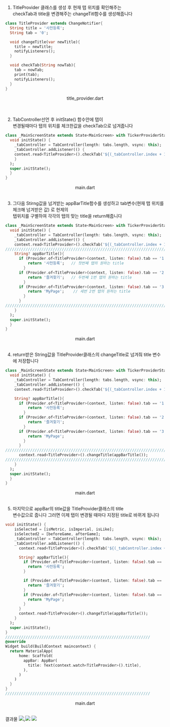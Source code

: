 1. TitleProvider 클래스를 생성 후 현재 탭 위치를 확인해주는
   <br/>checkTab과 title을 변경해주는 changeTitl함수를 생성해줍니다
   
```dart
class TitleProvider extends ChangeNotifier{
  String title = '사전등록';
  String tab = '0';

  void changeTitle(var newTitle){
    title = newTitle;
    notifyListeners();
  }

  void checkTab(String nowTab){
    tab = nowTab;
    print(tab);
    notifyListeners();
  }
}
```
<center>title_provider.dart</center>
<br/>
<br/>

2. TabController선언 후 initState() 함수안에 탭이
    <br/>변경될때마다 탭의 위치를 체크한값을 checkTab으로 넘겨줍니다
```dart
class _MainScreenState extends State<MainScreen> with TickerProviderStateMixin{
  void initState() {
    _tabController = TabController(length: tabs.length, vsync: this);
    _tabController.addListener(() {
    context.read<TitleProvider>().checkTab('${(_tabController.index + 1).toString()}');
    }
  );
  super.initState();
  }
}
```
<center>main.dart</center>
<br/>

3. 그다음 Stirng값을 넘겨받는 appBarTitle함수를 생성하고 tab변수(현재 탭 위치를 체크해 넘겨받은 값) 로 현제의
   <br/>탭위치를 구별하여 각각의 탭의 맞는 title을 return해줍니다
```dart
class _MainScreenState extends State<MainScreen> with TickerProviderStateMixin{
  void initState() {
    _tabController = TabController(length: tabs.length, vsync: this);
    _tabController.addListener(() {
    context.read<TitleProvider>().checkTab('${(_tabController.index + 1).toString()}');
/////////////////////////////////////////////////////////////////////////////////////
    String? appBarTitle(){
      if (Provider.of<TitleProvider>(context, listen: false).tab == '1'){
          return '사전등록';   // 첫번째 탭의 원하는 title
        }
      if (Provider.of<TitleProvider>(context, listen: false).tab == '2'){
          return '즐겨찾기';   // 두번째 1번 탭의 원하는 title
        }
      if (Provider.of<TitleProvider>(context, listen: false).tab == '3'){
          return 'MyPage';    // 세번 2번 탭의 원하는 title
        }
      }
/////////////////////////////////////////////////////////////////////////////////////
    }
  );
  super.initState();
  }
}
```
<center>main.dart</center>
<br/>

4. return받은 String값을 TitleProvider클래스의 changeTitle로 넘겨줘 title 변수에 저장합니다
```dart
class _MainScreenState extends State<MainScreen> with TickerProviderStateMixin{
  void initState() {
    _tabController = TabController(length: tabs.length, vsync: this);
    _tabController.addListener(() {
    context.read<TitleProvider>().checkTab('${(_tabController.index + 1).toString()}');

    String? appBarTitle(){
      if (Provider.of<TitleProvider>(context, listen: false).tab == '1'){
          return '사전등록';
        }
      if (Provider.of<TitleProvider>(context, listen: false).tab == '2'){
          return '즐겨찾기';
        }
      if (Provider.of<TitleProvider>(context, listen: false).tab == '3'){
          return 'MyPage';
        }
      }
/////////////////////////////////////////////////////////////////////////
      context.read<TitleProvider>().changeTitle(appBarTitle());
/////////////////////////////////////////////////////////////////////////
    }
  );
  super.initState();
  }
}
```
<center>main.dart</center>
<br/>

5. 마지막으로 appBar의 title값을 TitleProvider클래스의 title
   <br/>변수값으로 줍니다 그러면 이제 탭이 변경될 때마다 지정된 title로 바뀌게 됩니다
```dart
void initState() {
    isSelected = [isMetric, isImperial, isLike];
    isSelected2 = [beforeGame, afterGame];
    _tabController = TabController(length: tabs.length, vsync: this);
    _tabController.addListener(() {
      context.read<TitleProvider>().checkTab('${(_tabController.index + 1).toString()}');

      String? appBarTitle(){
        if (Provider.of<TitleProvider>(context, listen: false).tab == '1'){
          return '사전등록';
        }

        if (Provider.of<TitleProvider>(context, listen: false).tab == '2'){
          return '즐겨찾기';
        }
        if (Provider.of<TitleProvider>(context, listen: false).tab == '3'){
          return 'MyPage';
        }
      }
      context.read<TitleProvider>().changeTitle(appBarTitle());
    }
  );
  super.initState();
}
////////////////////////////////////////////////////////////////
@override
Widget build(BuildContext maincontext) {
  return MaterialApp(
      home: Scaffold(
        appBar: AppBar(
          title: Text(context.watch<TitleProvider>().title),
        ),
      )
    )
  }
}
////////////////////////////////////////////////////////////////
```
<center>main.dart</center>
<br/>

결과물
![](image/사전등록.png),![](image/즐겨찾기.png)
![](image/마이페이지.png)
